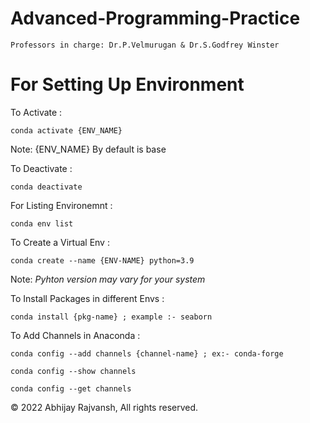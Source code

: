# Advanced-Programming-Practice

```
Professors in charge: Dr.P.Velmurugan & Dr.S.Godfrey Winster 
```

# For Setting Up Environment

To Activate :
```
conda activate {ENV_NAME}
```
Note: {ENV_NAME} By default is base

To Deactivate : 
```
conda deactivate
```

For Listing Environemnt :
```
conda env list
```

To Create a Virtual Env :
```
conda create --name {ENV-NAME} python=3.9
```
Note: *Pyhton version may vary for your system*

To Install Packages in different Envs :
```
conda install {pkg-name} ; example :- seaborn
```

To Add Channels in Anaconda : 
```
conda config --add channels {channel-name} ; ex:- conda-forge

conda config --show channels

conda config --get channels

```



© 2022 Abhijay Rajvansh, All rights reserved.

